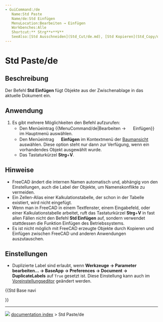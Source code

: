 ```yaml
---
- GuiCommand:/de
   Name:Std Paste
   Name/de:Std Einfügen
   MenuLocation:Bearbeiten → Einfügen
   Workbenches:Alle
   Shortcut:** Strg**+**V**
   SeeAlso:[Std Ausschneiden](Std_Cut/de.md), [Std Kopieren](Std_Copy/de.md), [Std AuswahlDuplizieren](Std_DuplicateSelection/de.md)
---
```


# Std Paste/de

## Beschreibung

Der Befehl **Std Einfügen** fügt Objekte aus der Zwischenablage in das aktuelle Dokument ein.

## Anwendung

1.  Es gibt mehrere Möglichkeiten den Befehl aufzurufen:
    -   Den Menüeintrag {{MenuCommand/de|Bearbeiten → <img src="images/Std_Paste.svg" width=16px> Einfügen}} im Hauptmenü auswählen.
    -   Den Menüeintrag **<img src="images/Std_Paste.svg" width=16px> Einfügen** im Kontextmenü der [Baumansicht](Tree_view/de.md) auswählen. Diese option steht nur dann zur Verfügung, wenn ein vorhandendes Objekt ausgewählt wurde.
    -   Das Tastaturkürzel **Strg**+**V**.

## Hinweise

-   FreeCAD ändert die internen Namen automatisch und, abhängig von den Einstellungen, auch die Label der Objekte, um Namenskonflikte zu vermeiden.
-   Ein Zellen-Alias einer Kalkulationstabelle, der schon in der Tabelle existiert, wird nicht eingefügt.
-   Wenn man in FreeCAD in einem Textfenster, einem Eingabefeld, oder einer Kalkulationstabelle arbeitet, ruft das Tastaturkürzel **Strg**+**V** in fast allen Fällen nicht den Befehl **Std Einfügen** auf, sondern verwendet stattdessen die Funktion Einfügen des Betriebssystems.
-   Es ist nicht möglich mit FreeCAD erzeugte Objekte durch Kopieren und Einfügen zwischen FreeCAD und anderen Anwendungen auszutauschen.

## Einstellungen

-   Duplizierte Label sind erlaubt, wenn **Werkzeuge → Parameter bearbeiten... → BaseApp → Preferences → Document → DuplicateLabels** auf `True` gesetzt ist. Diese Einstellung kann auch im [Voreinstellungseditor](Preferences_Editor/de#Dokument.md) geändert werden.





{{Std Base navi

}}



---
![](images/Right_arrow.png) [documentation index](../README.md) > Std Paste/de
